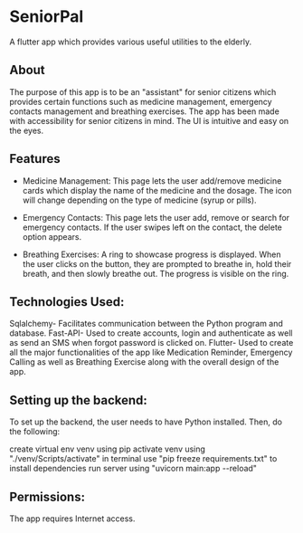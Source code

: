 # SeniorPal

A flutter app which provides various useful utilities to the elderly.

## About

The purpose of this app is to be an "assistant" for senior citizens which provides certain functions such as medicine management, emergency contacts management and breathing exercises. The app has been made with accessibility for senior citizens in mind. The UI is intuitive and easy on the eyes.

## Features

* Medicine Management:
      This page lets the user add/remove medicine cards which display the name of the medicine and the dosage. The icon will change depending on the type of medicine           (syrup or pills).
      
* Emergency Contacts:
      This page lets the user add, remove or search for emergency contacts. If the user swipes left on the contact, the delete option appears. 
      
* Breathing Exercises:
      A ring to showcase progress is displayed. When the user clicks on the button, they are prompted to breathe in, hold their breath, and then slowly breathe out. The         progress is visible on the ring.
      
## Technologies Used:

Sqlalchemy- Facilitates communication between the Python program and database.
Fast-API- Used to create accounts, login and authenticate as well as send an SMS when forgot password is clicked on.
Flutter- Used to create all the major functionalities of the app like Medication Reminder, Emergency Calling as well as Breathing Exercise along with the overall design of the app.

## Setting up the backend:

To set up the backend, the user needs to have Python installed. Then, do the following: 

create virtual env venv using pip
activate venv using "./venv/Scripts/activate" in terminal
use "pip freeze requirements.txt" to install dependencies
run server using "uvicorn main:app --reload" 

## Permissions:

The app requires Internet access.
